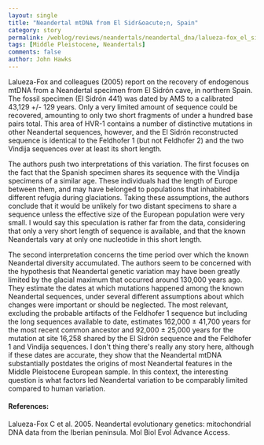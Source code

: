 ```yaml
---
layout: single 
title: "Neandertal mtDNA from El Sidr&oacute;n, Spain" 
category: story
permalink: /weblog/reviews/neandertals/neandertal_dna/lalueza-fox_el_sidron_2005.html
tags: [Middle Pleistocene, Neandertals] 
comments: false 
author: John Hawks 
---
```



<p>
Lalueza-Fox and colleagues (2005) report on the recovery of endogenous mtDNA from a Neandertal specimen from El Sidr&oacute;n cave, in northern Spain. The fossil specimen (El Sidr&oacute;n 441) was dated by AMS to a calibrated 43,129 +/- 129 years. Only a very limited amount of sequence could be recovered, amounting to only two short fragments of under a hundred base pairs total. This area of HVR-1 contains a number of distinctive mutations in other Neandertal sequences, however, and the El Sidr&oacute;n reconstructed sequence is identical to the Feldhofer 1 (but not Feldhofer 2) and the two Vindija sequences over at least its short length. 
</p>

<p>
The authors push two interpretations of this variation. The first focuses on the fact that the Spanish specimen shares its sequence with the Vindija specimens of a similar age. These individuals had the length of Europe between them, and may have belonged to populations that inhabited different refugia during glaciations. Taking these assumptions, the authors conclude that it would be unlikely for two distant specimens to share a sequence unless the effective size of the European population were very small. I would say this speculation is rather far from the data, considering that only a very short length of sequence is available, and that the known Neandertals vary at only one nucleotide in this short length. 
</p>

<p>
The second interpretation concerns the time period over which the known Neandertal diversity accumulated. The authors seem to be concerned with the hypothesis that Neandertal genetic variation may have been greatly limited by the glacial maximum that occurred around 130,000 years ago. They estimate the dates at which mutations happened among the known Neandertal sequences, under several different assumptions about which changes were important or should be neglected. The most relevant, excluding the probable artifacts of the Feldhofer 1 sequence but including the long sequences available to date, estimates 162,000 &#177; 41,700 years for the most recent common ancestor and 92,000 &#177; 25,000 years for the mutation at site 16,258 shared by the El Sidr&oacute;n sequence and the Feldhofer 1 and Vindija sequences. I don't thing there's really any story here, although if these dates are accurate, they show that the Neandertal mtDNA substantially postdates the origins of most Neandertal features in the Middle Pleistocene European sample. In this context, the interesting question is what factors led Neandertal variation to be comparably limited compared to human variation. 
</p>

<h4>References:</h4>

<p class="cite">Lalueza-Fox C et al. 2005. Neandertal evolutionary genetics: mitochondrial DNA data from the Iberian peninsula. Mol Biol Evol Advance Access. </p>

